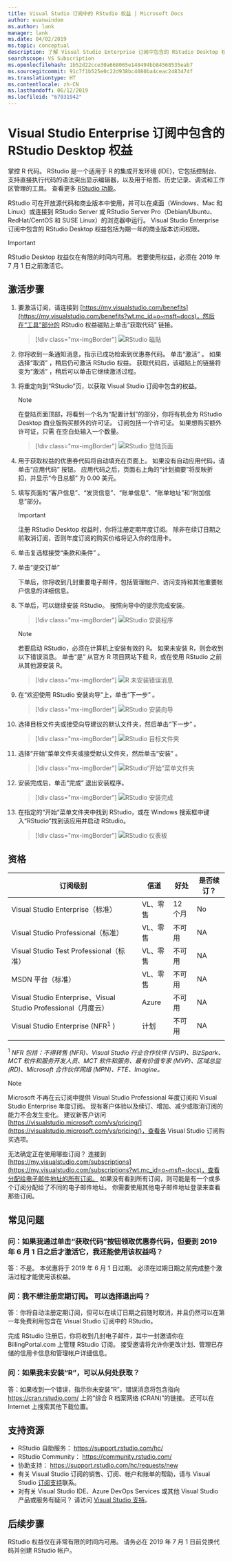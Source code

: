 ```yaml
---
title: Visual Studio 订阅中的 RStudio 权益 | Microsoft Docs
author: evanwindom
ms.author: lank
manager: lank
ms.date: 04/02/2019
ms.topic: conceptual
description: 了解 Visual Studio Enterprise 订阅中包含的 RStudio Desktop 权益
searchscope: VS Subscription
ms.openlocfilehash: 1b52d22cce30a668065e148494bb84568535eab7
ms.sourcegitcommit: 91c7f1b525e0c22d938bc4080ba4ceac2483474f
ms.translationtype: HT
ms.contentlocale: zh-CN
ms.lasthandoff: 06/12/2019
ms.locfileid: "67031942"
---
```

# <a name="the-rstudio-desktop-benefit-included-in-visual-studio-enterprise-subscriptions"></a>Visual Studio Enterprise 订阅中包含的 RStudio Desktop 权益

掌控 R 代码。  RStudio 是一个适用于 R 的集成开发环境 (IDE)，它包括控制台、支持直接执行代码的语法突出显示编辑器，以及用于绘图、历史记录、调试和工作区管理的工具。 查看更多 [RStudio 功能](https://www.rstudio.com/products/rstudio/features/)。

RStudio 可在开放源代码和商业版本中使用，并可以在桌面（Windows、Mac 和 Linux）或连接到 RStudio Server 或 RStudio Server Pro（Debian/Ubuntu、RedHat/CentOS 和 SUSE Linux）的浏览器中运行。  Visual Studio Enterprise 订阅中包含的 RStudio Desktop 权益包括为期一年的商业版本访问权限。

> [!IMPORTANT]
> RStudio Desktop 权益仅在有限的时间内可用。  若要使用权益，必须在 2019 年 7 月 1 日之前激活它。

## <a name="activation-steps"></a>激活步骤
1. 要激活订阅，请连接到 [https://my.visualstudio.com/benefits](https://my.visualstudio.com/benefits?wt.mc_id=o~msft~docs)，然后在“工具”部分的 RStudio 权益磁贴上单击“获取代码”  链接。
   > [!div class="mx-imgBorder"]
   > ![RStudio 磁贴](_img/vs-rstudio/vs-rstudio-tile.png)

2. 你将收到一条通知消息，指示已成功检索到优惠券代码。  单击“激活”  。  如果选择“取消”  ，稍后仍可激活 RStudio 权益。  获取代码后，该磁贴上的链接将变为“激活”  ，稍后可以单击它继续激活过程。

3. 将重定向到“RStudio”页，以获取 Visual Studio 订阅中包含的权益。

    > [!NOTE]
    > 在登陆页面顶部，将看到一个名为“配置计划”的部分，你将有机会为 RStudio Desktop 商业版购买额外的许可证。  订阅包括一个许可证。  如果想购买额外许可证，只需  在空白处输入一个数量。

    > [!div class="mx-imgBorder"]
    > ![RStudio 登陆页面](_img/vs-rstudio/vs-rstudio-landing-page.png)

4. 用于获取权益的优惠券代码将自动填充在页面上。  如果没有自动应用代码，请单击“应用代码”  按钮。 应用代码之后，页面右上角的“计划摘要”将反映折扣，并显示“今日总额”  为 0.00 美元。

5. 填写页面的“客户信息”、“发货信息”、“账单信息”、“账单地址”和“附加信息”部分。

    > [!IMPORTANT]
    > 注册 RStudio Desktop 权益时，你将注册定期年度订阅。  除非在续订日期之前取消订阅，否则年度订阅的购买价格将记入你的信用卡。

6. 单击复选框接受“条款和条件”  。

7. 单击“提交订单” 

    下单后，你将收到几封重要电子邮件，包括管理帐户、访问支持和其他重要帐户信息的详细信息。

8. 下单后，可以继续安装 RStudio。  按照向导中的提示完成安装。

    > [!div class="mx-imgBorder"]
    > ![RStudio 安装程序](_img/vs-rstudio/vs-rstudio-installer.png)

    > [!NOTE]
    > 若要启动 RStudio，必须在计算机上安装有效的 R。  如果未安装 R，则会收到以下错误消息。  单击“是”  从官方 R 项目网站下载 R，或在使用 RStudio 之前从其他源安装 R。

   > [!div class="mx-imgBorder"]
   > ![R 未安装错误消息](_img/vs-rstudio/vs-rstudio-not-installed.png)

9. 在“欢迎使用 RStudio 安装向导”上，单击“下一步”  。

    > [!div class="mx-imgBorder"]
    > ![RStudio 安装向导](_img/vs-rstudio/vs-rstudio-wizard.png)

10. 选择目标文件夹或接受向导建议的默认文件夹，然后单击“下一步”  。
    > [!div class="mx-imgBorder"]
    > ![RStudio 目标文件夹](_img/vs-rstudio/vs-rstudio-destination.png)

11. 选择“开始”菜单文件夹或接受默认文件夹，然后单击“安装”  。
    > [!div class="mx-imgBorder"]
    > ![RStudio“开始”菜单文件夹](_img/vs-rstudio/vs-rstudio-start-folder.png)

12. 安装完成后，单击“完成”  退出安装程序。
    > [!div class="mx-imgBorder"]
    > ![RStudio 安装完成](_img/vs-rstudio/vs-rstudio-complete.png)

13. 在指定的“开始”菜单文件夹中找到 RStudio，或在 Windows 搜索框中键入“RStudio”找到该应用并启动 RStudio。
    > [!div class="mx-imgBorder"]
    > ![RStudio 仪表板](_img/vs-rstudio/vs-rstudio-dashboard.png)

## <a name="eligibility"></a>资格

|                          订阅级别                          |     信道      |    好处    |   是否续订？   |
|----------------------------------------------------------------------|-------------------|---------------|----------------|
|          Visual Studio Enterprise（标准）           | VL、零售 |   12 个月    | No|
|         Visual Studio Professional（标准）          | VL、零售 |   不可用    | NA |
|              Visual Studio Test Professional（标准）              |    VL、零售     |   不可用    | NA |
|                      MSDN 平台（标准）                       |    VL、零售     |   不可用   | NA |
| Visual Studio Enterprise、Visual Studio Professional（月度云） |       Azure       | 不可用 |       NA       |
|             Visual Studio Enterprise (NFR<sup>1</sup> )              |      计划      | 不可用 |       NA       |
||

<sup>1</sup>  *NFR 包括：不得转售 (NFR)、Visual Studio 行业合作伙伴 (VSIP)、BizSpark、MCT 软件和服务开发人员、MCT 软件和服务、最有价值专家 (MVP)、区域总监 (RD)、Microsoft 合作伙伴网络 (MPN)、FTE、Imagine。*

> [!NOTE]
> Microsoft 不再在云订阅中提供 Visual Studio Professional 年度订阅和 Visual Studio Enterprise 年度订阅。 现有客户体验以及续订、增加、减少或取消订阅的能力不会发生变化。 建议新客户访问 [https://visualstudio.microsoft.com/vs/pricing/](https://visualstudio.microsoft.com/vs/pricing/)，查看各 Visual Studio 订阅购买选项。

无法确定正在使用哪些订阅？  连接到 [https://my.visualstudio.com/subscriptions](https://my.visualstudio.com/subscriptions?wt.mc_id=o~msft~docs)，查看分配给电子邮件地址的所有订阅。 如果没有看到所有订阅，则可能是有一个或多个订阅分配给了不同的电子邮件地址。  你需要使用其他电子邮件地址登录来查看那些订阅。

## <a name="frequently-asked-questions"></a>常见问题

### <a name="q-if-i-claim-my-coupon-code-by-clicking-on-the-get-code-button-but-i-dont-activate-until-after-june-1-2019-will-i-still-be-able-to-use-the-benefit"></a>问：如果我通过单击“获取代码”按钮领取优惠券代码，但要到 2019 年 6 月 1 日之后才激活它，我还能使用该权益吗？

答：不是。  本优惠将于 2019 年 6 月 1 日过期。 必须在过期日期之前完成整个激活过程才能使用该权益。

### <a name="q-i-dont-want-to-sign-up-for-a-recurring-subscription--can-i-opt-out"></a>问：我不想注册定期订阅。  可以选择退出吗？

答：你将自动注册定期订阅，但可以在续订日期之前随时取消，并且仍然可以在第一年免费利用包含在 Visual Studio 订阅中的 RStudio。

完成 RStudio 注册后，你将收到几封电子邮件，其中一封邀请你在 BillingPortal.com 上管理 RStudio 订阅。  接受邀请将允许你更改计划、管理已存储的信用卡信息和管理帐户详细信息。

### <a name="q--if-i-dont-have-r-installed-where-can-i-get-it"></a>问：如果我未安装“R”，可以从何处获取？

答：如果收到一个错误，指示你未安装“R”，错误消息将包含指向 https://cran.rstudio.com/ 上的“综合 R 档案网络 (CRAN)”的链接。  还可以在 Internet 上搜索其他下载位置。

## <a name="support-resources"></a>支持资源

- RStudio 自助服务： https://support.rstudio.com/hc/
- RStudio Community： https://community.rstudio.com/
- 协助支持： https://support.rstudio.com/hc/requests/new
- 有关 Visual Studio 订阅的销售、订阅、帐户和账单的帮助，请与 Visual Studio [订阅支持](https://visualstudio.microsoft.com/subscriptions/support/)联系。
- 对有关 Visual Studio IDE、Azure DevOps Services 或其他 Visual Studio 产品或服务有疑问？  请访问 [Visual Studio 支持](https://visualstudio.microsoft.com/support/)。

## <a name="next-steps"></a>后续步骤

RStudio 权益仅在非常有限的时间内可用。  请务必在 2019 年 7 月 1 日前兑换代码并创建 RStudio 帐户。
